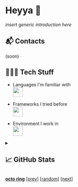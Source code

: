# Heyya 👋

*insert generic introduction here*

## 📬 Contacts
(soon)

## 👨🏻‍💻 Tech Stuff

- Languages I'm familiar with<br>
<a href="https://skillicons.dev"><img height="30"
    src="https://skillicons.dev/icons?i=js,ts,html,css,cs,php,mysql,py&theme=dark"></a>

- Frameworks I tried before<br>
<a href="https://skillicons.dev"><img height="30" src="https://skillicons.dev/icons?i=express,nextjs&theme=dark"></a>

- Environment I work in<br>
<a href="https://skillicons.dev"><img height="30"
    src="https://skillicons.dev/icons?i=linux,vscode,raspberrypi,git,docker&theme=dark"></a>

<details>
  <summary>
    <h2>📈 GitHub Stats</h2>
  </summary>
  <div align="center">
    <img width="30%"
      src="http://github-profile-summary-cards.vercel.app/api/cards/stats?username=GitDevla&theme=github_dark">
    <img width="62%"
      src="https://github-profile-summary-cards.vercel.app/api/cards/profile-details?username=GitDevla&theme=github_dark">
    <br>
    <img width="40%"
      src="http://github-profile-summary-cards.vercel.app/api/cards/repos-per-language?username=GitDevla&theme=github_dark">
    <img width="40%"
      src="http://github-profile-summary-cards.vercel.app/api/cards/most-commit-language?username=GitDevla&theme=github_dark">
  </div>
</details>


[**octo ring**](https://octo-ring.com/)
[[prev](https://octo-ring.com/p/GitDevla/prev)] [[random](https://octo-ring.com/p/GitDevla/random)]
[[next](https://octo-ring.com/p/GitDevla/next)]